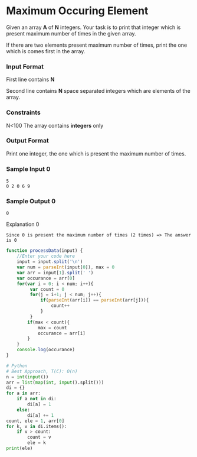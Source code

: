 # Maximum Occuring Element

Given an array **A** of **N** integers. Your task is to print that integer which is present maximum number of times in the given array.

If there are two elements present maximum number of times, print the one which is comes first in the array.

### Input Format

First line contains **N**

Second line contains **N** space separated integers which are elements of the array.

### Constraints

N<100
The array contains **integers** only

### Output Format

Print one integer, the one which is present the maximum number of times.

### Sample Input 0

```
5
0 2 0 6 9
```

### Sample Output 0
```
0
```
Explanation 0
```
Since 0 is present the maximum number of times (2 times) => The answer is 0
```

```javascript
function processData(input) {
    //Enter your code here
    input = input.split('\n')
    var num = parseInt(input[0]), max = 0 
    var arr = input[1].split(' ')
    var occurance = arr[0]
    for(var i = 0; i < num; i++){
         var count = 0
         for(j = i+1; j < num; j++){
             if(parseInt(arr[i]) == parseInt(arr[j])){
                 count++
             }
         }
        if(max < count){
            max = count
            occurance = arr[i]
        }
    }
    console.log(occurance)
}    
```
```python
# Python
# Best Approach, T(C): O(n)
n = int(input())
arr = list(map(int, input().split()))
di = {}
for a in arr:
    if a not in di:
        di[a] = 1
    else:
        di[a] += 1
count, ele = 1, arr[0]
for k, v in di.items():
    if v > count:
        count = v
        ele = k
print(ele)
    
```

